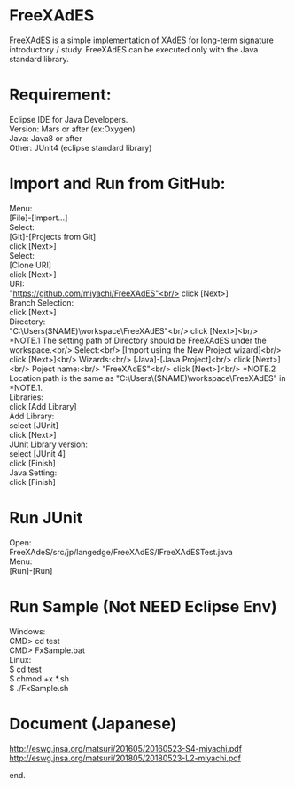 # FreeXAdES
FreeXAdES is a simple implementation of XAdES for long-term signature introductory / study. FreeXAdES can be executed only with the Java standard library.

# Requirement:
 Eclipse IDE for Java Developers.<br/>
  Version: Mars or after (ex:Oxygen)<br/>
  Java: Java8 or after<br/>
  Other: JUnit4 (eclipse standard library)<br/>

# Import and Run from GitHub:
 Menu:<br/>
  [File]-[Import...]<br/>
 Select:<br/>
  [Git]-[Projects from Git]<br/>
  click [Next>]<br/>
 Select:<br/>
  [Clone URI]<br/>
  click [Next>]<br/>
 URI:<br/>
  "https://github.com/miyachi/FreeXAdES"<br/>
  click [Next>]<br/>
 Branch Selection:<br/>
  click [Next>]<br/>
 Directory:<br/>
  "C:\Users\($NAME)\workspace\FreeXAdES"<br/>
  click [Next>]<br/>
  *NOTE.1 The setting path of Directory should be FreeXAdES under the workspace.<br/>
 Select:<br/>
  [Import using the New Project wizard]<br/>
  click [Next>]<br/>
 Wizards:<br/>
  [Java]-[Java Project]<br/>
  click [Next>]<br/>
 Poject name:<br/>
  "FreeXAdES"<br/>
  click [Next>]<br/>
  *NOTE.2 Location path is the same as "C:\Users\($NAME)\workspace\FreeXAdES" in *NOTE.1.<br/>
 Libraries:<br/>
  click [Add Library]<br/>
 Add Library:<br/>
  select [JUnit]<br/>
  click [Next>]<br/>
 JUnit Library version:<br/>
  select [JUnit 4]<br/>
  click [Finish]<br/>
 Java Setting:<br/>
  click [Finish]<br/>

# Run JUnit
 Open:<br/>
  FreeXAdeS/src/jp/langedge/FreeXAdES/IFreeXAdESTest.java<br/>
 Menu:<br/>
  [Run]-[Run]<br/>

# Run Sample (Not NEED Eclipse Env)
 Windows:<br/>
  CMD> cd test<br/>
  CMD> FxSample.bat<br/>
 Linux:<br/>
  $ cd test<br/>
  $ chmod +x *.sh<br/>
  $ ./FxSample.sh<br/>

# Document (Japanese)
  http://eswg.jnsa.org/matsuri/201605/20160523-S4-miyachi.pdf<br/>
  http://eswg.jnsa.org/matsuri/201805/20180523-L2-miyachi.pdf<br/>

end.
